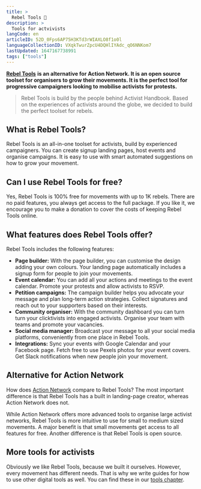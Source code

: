 ```yaml
---
title: >
  Rebel Tools 🦋
description: >
  Tools for actvivists
langCode: en
articleID: 52D_0Fps6AP75H3KTd3rWIAXLO8f1o0l
languageCollectionID: VXqkTwurZpcU4DQHlIYAdc_qO6NNKom7
lastUpdated: 1647167738991
tags: ["tools"]
---
```


[**Rebel Tools**](https://rebel.tools) **is an alternative for Action Network. It is an open source toolset for organisers to grow their movements. It is the perfect tool for progressive campaigners looking to mobilise activists for protests.**

> Rebel Tools is build by the people behind Activist Handbook. Based on the experiences of activists around the globe, we decided to build the perfect toolset for rebels.

## What is Rebel Tools?

Rebel Tools is an all-in-one toolset for activists, build by experienced campaigners. You can create signup landing pages, host events and organise campaigns. It is easy to use with smart automated suggestions on how to grow your movement.

## Can I use Rebel Tools for free?

Yes, Rebel Tools is 100% free for movements with up to 1K rebels. There are no paid features, you always get access to the full package. If you like it, we encourage you to make a donation to cover the costs of keeping Rebel Tools online.

## What features does Rebel Tools offer?

Rebel Tools includes the following features:

-   **Page builder:** With the page builder, you can customise the design adding your own colours. Your landing page automatically includes a signup form for people to join your movements.
-   **Event calendar:** You can add all your actions and meetings to the event calendar. Promote your protests and allow activists to RSVP.
-   **Petition campaigns:** The campaign builder helps you advocate your message and plan long-term action strategies. Collect signatures and reach out to your supporters based on their interests.
-   **Community organiser:** With the community dashboard you can turn turn your clicktivists into engaged activists. Organise your team with teams and promote your vacancies.
-   **Social media manager:** Broadcast your message to all your social media platforms, conveniently from one place in Rebel Tools.
-   **Integrations:** Sync your events with Google Calendar and your Facebook page. Fetch free to use Pexels photos for your event covers. Get Slack notifications when new people join your movement.

## **Alternative for Action Network**

How does [Action Network](https://rebel.tools/campaigns/actionnetwork) compare to Rebel Tools? The most important difference is that Rebel Tools has a built in landing-page creator, whereas Action Network does not.

While Action Network offers more advanced tools to organise large activist networks, Rebel Tools is more intuitive to use for small to medium sized movements. A major benefit is that small movements get access to all features for free. Another difference is that Rebel Tools is open source.

## More tools for activists

Obviously we like Rebel Tools, because we built it ourselves. However, every movement has different needs. That is why we write guides for how to use other digital tools as well. You can find these in our [tools chapter](/tools).